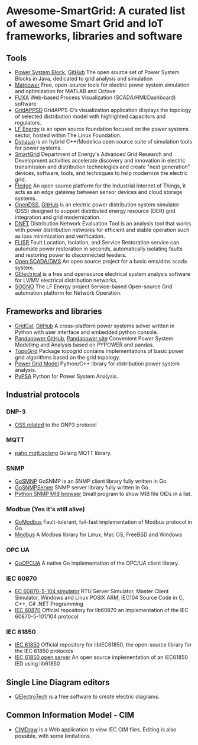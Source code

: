 # Awesome-SmartGrid: A curated list of awesome Smart Grid and IoT frameworks, libraries and software

## Tools
* [Power System Block](https://www.powsybl.org), [GitHub](https://github.com/powsybl) The open source set of Power System Blocks in Java, dedicated to grid analysis and simulation
* [Matpower](https://matpower.org) Free, open-source tools for electric power system simulation and optimization for MATLAB and Octave
* [FUXA](https://github.com/frangoteam/FUXA) Web-based Process Visualization (SCADA/HMI/Dashboard) software
* [GridAPPSD](https://github.com/GRIDAPPSD) GridAPPS-D’s visualization application displays the topology of selected distribution model with highlighted capacitors and regulators.
* [LF Energy](https://www.lfenergy.org) is an open source foundation focused on the power systems sector, hosted within The Linux Foundation.
* [Dynaωo](https://dynawo.github.io) is an hybrid C++/Modelica open source suite of simulation tools for power systems.
* [SmartGrid](https://www.smartgrid.gov) Department of Energy's Advanced Grid Research and Development activities accelerate discovery and innovation in electric transmission and distribution technologies and create "next generation" devices, software, tools, and techniques to help modernize the electric grid.
* [Fledge](https://github.com/fledge-iot) An open source platform for the Industrial Internet of Things, it acts as an edge gateway between sensor devices and cloud storage systems.
* [OpenDSS](https://www.epri.com/pages/sa/opendss), [GitHub](https://github.com/tshort/OpenDSS) is an electric power distribution system simulator (DSS) designed to support distributed energy resource (DER) grid integration and grid modernization.
* [DNET](https://github.com/takemaru/dnet) Distribution Network Evaluation Tool is an analysis tool that works with power distribution networks for efficient and stable operation such as loss minimization and verification.
* [FLISR](https://github.com/PVKonovalov/flisr) Fault Location, Isolation, and Service Restoration service can automate power restoration in seconds, automatically isolating faults and restoring power to disconnected feeders.
* [Open SCADA/DMS](https://github.com/robidev/open_scada_dms) An open source project for a basic ems/dms scada system.
* [GElectrical](https://github.com/manuvarkey/GElectrical) is a free and opensource electrical system analysis software for LV/MV electrical distribution networks.
* [SOGNO](https://github.com/sogno-platform) The LF Energy project Service-based Open-source Grid automation platform for Network Operation.

## Frameworks and libraries
* [GridCal](https://www.advancedgridinsights.com/gridcal), [GitHub](https://github.com/SanPen/GridCal) A cross-platform power systems solver written in Python with user interface and embedded python console.
* [Pandapower GitHub](https://github.com/e2nIEE/pandapower), [Pandapower site](https://www.pandapower.org) Convenient Power System Modelling and Analysis based on PYPOWER and pandas.
* [TopoGrid](https://github.com/PVKonovalov/topogrid) Package topogrid contains implementations of basic power grid algorithms based on the grid topology.
* [Power Grid Model](https://github.com/PowerGridModel) Python/C++ library for distribution power system analysis.
* [PyPSA](https://github.com/PyPSA/PyPSA) Python for Power System Analysis.

## Industrial protocols
### DNP-3
* [OSS related](https://github.com/dnp3) to the DNP3 protocol
### MQTT
* [paho.mqtt.golang](https://github.com/eclipse/paho.mqtt.golang) Golang MQTT library.
### SNMP
* [GoSMNP](https://github.com/gosnmp/gosnmp) GoSNMP is an SNMP client library fully written in Go. 
* [GoSNMPServer](https://github.com/slayercat/GoSNMPServer) SNMP server library fully written in Go.
* [Python SNMP MIB browser](https://github.com/markkuleinio/python-snmp-mib-browser) Small program to show MIB file OIDs in a list.
### Modbus (Yes it's still alive)
* [GoModbus](https://github.com/grid-x/modbus) Fault-tolerant, fail-fast implementation of Modbus protocol in Go.
* [Modbus](https://github.com/stephane/libmodbus) A Modbus library for Linux, Mac OS, FreeBSD and Windows
### OPC UA
* [GoOPCUA](https://github.com/gopcua/opcua) A native Go implementation of the OPC/UA client library.
### IEC 60870
* [EC 60870-5-104 simulator](https://github.com/FreyrSCADA/IEC-60870-5-104) RTU Server Simulator, Master Client Simulator, Windows and Linux POSIX ARM, IEC104 Source Code in C, C++, C# .NET Programming
* [IEC 60870](https://github.com/mz-automation/lib60870) Official repository for lib60870 an implementation of the IEC 60870-5-101/104 protocol
### IEC 61850
* [IEC 61850](https://github.com/mz-automation/libiec61850) Official repository for libIEC61850, the open-source library for the IEC 61850 protocols
* [IEC 61850 open server](https://github.com/robidev/iec61850_open_server) An open source implementation of an IEC61850 IED using lib61850

## Single Line Diagram editors
* [QElectroTech](https://qelectrotech.org) is a free software to create electric diagrams.

## Common Information Model - CIM
* [CIMDraw](https://github.com/danielePala/CIMDraw) is a Web application to view IEC CIM files. Editing is also possible, with some limitations.

